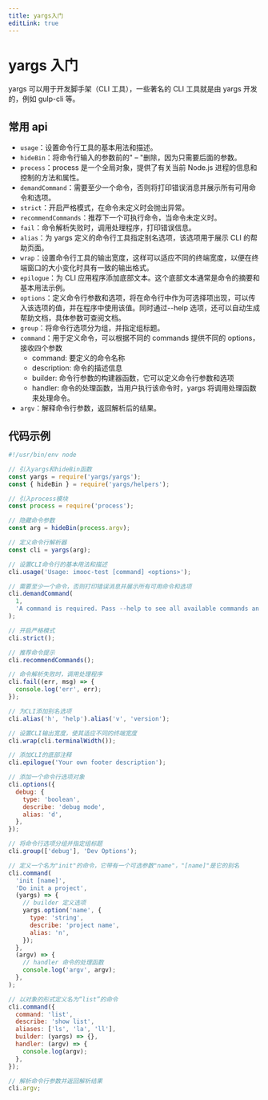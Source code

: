 ```yaml
---
title: yargs入门
editLink: true
---
```


# yargs 入门

yargs 可以用于开发脚手架（CLI 工具），一些著名的 CLI 工具就是由 yargs 开发的，例如 gulp-cli 等。

## 常用 api

- `usage`：设置命令行工具的基本用法和描述。
- `hideBin`：将命令行输入的参数前的" – "删除，因为只需要后面的参数。
- `process`：process 是一个全局对象，提供了有关当前 Node.js 进程的信息和控制的方法和属性。
- `demandCommand`：需要至少一个命令，否则将打印错误消息并展示所有可用命令和选项。
- `strict`：开启严格模式，在命令未定义时会抛出异常。
- `recommendCommands`：推荐下一个可执行命令，当命令未定义时。
- `fail`：命令解析失败时，调用处理程序，打印错误信息。
- `alias`：为 yargs 定义的命令行工具指定别名选项，该选项用于展示 CLI 的帮助页面。
- `wrap`：设置命令行工具的输出宽度，这样可以适应不同的终端宽度，以便在终端窗口的大小变化时具有一致的输出格式。
- `epilogue`：为 CLI 应用程序添加底部文本。这个底部文本通常是命令的摘要和基本用法示例。
- `options`：定义命令行参数和选项，将在命令行中作为可选择项出现，可以传入该选项的值，并在程序中使用该值。同时通过--help 选项，还可以自动生成帮助文档，具体参数可查阅文档。
- `group`：将命令行选项分为组，并指定组标题。
- `command`：用于定义命令，可以根据不同的 commands 提供不同的 options，接收四个参数
  - command: 要定义的命令名称
  - description: 命令的描述信息
  - builder: 命令行参数的构建器函数，它可以定义命令行参数和选项
  - handler: 命令的处理函数，当用户执行该命令时，yargs 将调用处理函数来处理命令。
- `argv`：解释命令行参数，返回解析后的结果。

## 代码示例

```js
#!/usr/bin/env node

// 引入yargs和hideBin函数
const yargs = require('yargs/yargs');
const { hideBin } = require('yargs/helpers');

// 引入process模块
const process = require('process');

// 隐藏命令参数
const arg = hideBin(process.argv);

// 定义命令行解析器
const cli = yargs(arg);

// 设置CLI命令行的基本用法和描述
cli.usage('Usage: imooc-test [command] <options>');

// 需要至少一个命令，否则打印错误消息并展示所有可用命令和选项
cli.demandCommand(
  1,
  'A command is required. Pass --help to see all available commands an options.',
);

// 开启严格模式
cli.strict();

// 推荐命令提示
cli.recommendCommands();

// 命令解析失败时，调用处理程序
cli.fail((err, msg) => {
  console.log('err', err);
});

// 为CLI添加别名选项
cli.alias('h', 'help').alias('v', 'version');

// 设置CLI输出宽度，使其适应不同的终端宽度
cli.wrap(cli.terminalWidth());

// 添加CLI的底部注释
cli.epilogue('Your own footer description');

// 添加一个命令行选项对象
cli.options({
  debug: {
    type: 'boolean',
    describe: 'debug mode',
    alias: 'd',
  },
});

// 将命令行选项分组并指定组标题
cli.group(['debug'], 'Dev Options');

// 定义一个名为"init"的命令，它带有一个可选参数"name"，"[name]"是它的别名
cli.command(
  'init [name]',
  'Do init a project',
  (yargs) => {
    // builder 定义选项
    yargs.option('name', {
      type: 'string',
      describe: 'project name',
      alias: 'n',
    });
  },
  (argv) => {
    // handler 命令的处理函数
    console.log('argv', argv);
  },
);

// 以对象的形式定义名为“list”的命令
cli.command({
  command: 'list',
  describe: 'show list',
  aliases: ['ls', 'la', 'll'],
  builder: (yargs) => {},
  handler: (argv) => {
    console.log(argv);
  },
});

// 解析命令行参数并返回解析结果
cli.argv;
```
